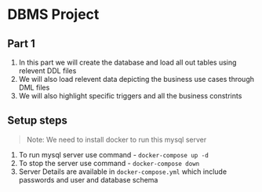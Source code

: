 # DBMS Project

## Part 1
1. In this part we will create the database and load all out tables using relevent DDL files
2. We will also load relevent data depicting the business use cases through DML files
3. We will also highlight specific triggers and all the business constrints

## Setup steps

> Note: We need to install docker to run this mysql server

1. To run mysql server use command - `docker-compose up -d`
2. To stop the server use command - `docker-compose down`
3. Server Details are available in `docker-compose.yml` which include passwords and user and database schema
